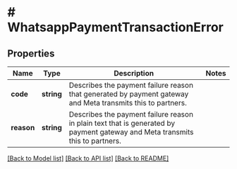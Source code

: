 # # WhatsappPaymentTransactionError

## Properties

Name | Type | Description | Notes
------------ | ------------- | ------------- | -------------
**code** | **string** | Describes the payment failure reason that generated by payment gateway and Meta transmits this to partners. |
**reason** | **string** | Describes the payment failure reason in plain text that is generated by payment gateway and Meta transmits this to partners. |

[[Back to Model list]](../../README.md#models) [[Back to API list]](../../README.md#endpoints) [[Back to README]](../../README.md)
